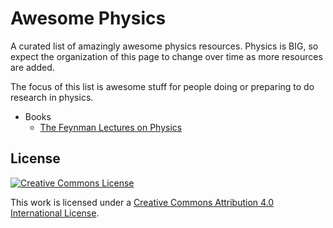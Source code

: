 # Awesome Physics

A curated list of amazingly awesome physics resources. Physics is BIG, so expect the organization of this page to change over time as more resources are added.

The focus of this list is awesome stuff for people doing or preparing to do research in physics.

- Books
  - [The Feynman Lectures on Physics](http://www.feynmanlectures.caltech.edu/)

## License

[![Creative Commons License](http://i.creativecommons.org/l/by/4.0/88x31.png)](http://creativecommons.org/licenses/by/4.0/)

This work is licensed under a [Creative Commons Attribution 4.0 International License](http://creativecommons.org/licenses/by/4.0/).
